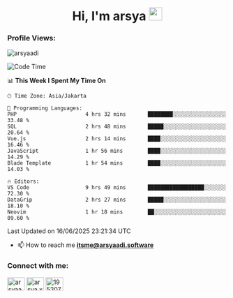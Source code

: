 <h1 align="center">Hi, I'm arsya 
  <img src="https://media.giphy.com/media/hvRJCLFzcasrR4ia7z/giphy.gif" width="30px"/>
</h1>

<p align="left"> <h3>Profile Views:</h3> <img src="https://komarev.com/ghpvc/?username=arsyaadi&label=Profile%20views&color=0e75b6&style=flat" alt="arsyaadi" /> </p>

<!--START_SECTION:waka-->
![Code Time](http://img.shields.io/badge/Code%20Time-4%2C105%20hrs%2035%20mins-blue)

📊 **This Week I Spent My Time On** 

```text
🕑︎ Time Zone: Asia/Jakarta

💬 Programming Languages: 
PHP                      4 hrs 32 mins       ████████░░░░░░░░░░░░░░░░░   33.48 % 
SQL                      2 hrs 48 mins       █████░░░░░░░░░░░░░░░░░░░░   20.64 % 
Vue.js                   2 hrs 14 mins       ████░░░░░░░░░░░░░░░░░░░░░   16.46 % 
JavaScript               1 hr 56 mins        ████░░░░░░░░░░░░░░░░░░░░░   14.29 % 
Blade Template           1 hr 54 mins        ████░░░░░░░░░░░░░░░░░░░░░   14.03 % 

🔥 Editors: 
VS Code                  9 hrs 49 mins       ██████████████████░░░░░░░   72.30 % 
DataGrip                 2 hrs 27 mins       █████░░░░░░░░░░░░░░░░░░░░   18.10 % 
Neovim                   1 hr 18 mins        ██░░░░░░░░░░░░░░░░░░░░░░░   09.60 % 
```


 Last Updated on 16/06/2025 23:21:34 UTC
<!--END_SECTION:waka-->

- 📫 How to reach me **itsme@arsyaadi.software**


<h3 align="left">Connect with me:</h3>
<p align="left">
<a href="https://linkedin.com/in/arsyaadi" target="blank"><img align="center" src="https://raw.githubusercontent.com/rahuldkjain/github-profile-readme-generator/master/src/images/icons/Social/linked-in-alt.svg" alt="arsyaadi" height="30" width="40" /></a>
<a href="https://fb.com/arsya.xkz" target="blank"><img align="center" src="https://raw.githubusercontent.com/rahuldkjain/github-profile-readme-generator/master/src/images/icons/Social/facebook.svg" alt="arsya.xkz" height="30" width="40" /></a>
<a href="https://stackoverflow.com/users/19520749" target="blank"><img align="center" src="https://raw.githubusercontent.com/rahuldkjain/github-profile-readme-generator/master/src/images/icons/Social/stack-overflow.svg" alt="19520749" height="30" width="40" /></a>
</p>
